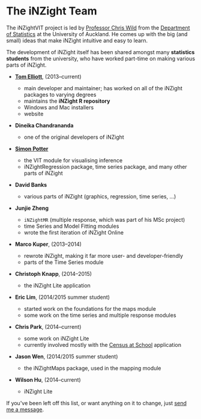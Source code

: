 # The iNZight Team

The iNZightVIT project is led by [Professor Chris Wild](https://www.stat.auckland.ac.nz/~wild/)
from the [Department of Statistics](https://www.stat.auckland.ac.nz) at the University of Auckland.
He comes up with the big (and small) ideas that make iNZight intuitive and easy to learn.


The development of iNZight itself has been shared amongst many __statistics students__ from the university,
who have worked part-time on making various parts of iNZight.


- [__Tom Elliott__](http://tomelliott.co.nz), (2013&ndash;current)
    - main developer and maintainer; has worked on all of the iNZight packages to varying degrees
    - maintains the __iNZight R repository__
    - Windows and Mac installers
    - website

- __Dineika Chandrananda__
    - one of the original developers of iNZight

- [__Simon Potter__](http://sjp.co.nz)
    - the VIT module for visualising inference
    - iNZightRegression package, time series package, and many other parts of iNZight

- __David Banks__
    - various parts of iNZight (graphics, regression, time series, ...)

- __Junjie Zheng__
    - `iNZightMR` (multiple response, which was part of his MSc project)
    - time Series and Model Fitting modules
    - wrote the first iteration of iNZight Online

- __Marco Kuper__, (2013&ndash;2014)
    - rewrote iNZight, making it far more user- and developer-friendly
    - parts of the Time Series module

- __Christoph Knapp__, (2014&ndash;2015)
    - the iNZight Lite application

- __Eric Lim__, (2014/2015 summer student)
    - started work on the foundations for the maps module
    - some work on the time series and multiple response modules

- __Chris Park__, (2014&ndash;current)
    - some work on iNZight Lite
    - currently involved mostly with the [Census at School](http://q87wdqh9.docker.stat.auckland.ac.nz/) application

- __Jason Wen__, (2014/2015 summer student)
    - the iNZightMaps package, used in the mapping module

- __Wilson Hu__, (2014&ndash;current)
    - iNZight Lite


If you've been left off this list, or want anything on it to change, just [send me a message](mailto:inzight_support@stat.auckland.ac.nz).
